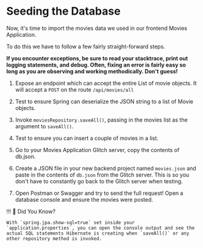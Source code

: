 # Seeding the Database

Now, it's time to import the movies data we used in our frontend Movies Application.

To do this we have to follow a few fairly straight-forward steps. 

**If you encounter exceptions, be sure to read your stacktrace, print out logging statements, and debug. Often, fixing an error is fairly easy so long as you are observing and working methodically. Don't guess!**

1. Expose an endpoint which can accept the entire List of movie objects. It will accept a `POST` on the route `/api/movies/all`

1. Test to ensure Spring can deserialize the JSON string to a list of Movie objects.

1. Invoke `moviesRepository.saveAll()`, passing in the movies list as the argument to `saveAll()`.

1. Test to ensure you can insert a couple of movies in a list.

1. Go to your Movies Application Glitch server, copy the contents of db.json.

1. Create a JSON file in your new backend project named `movies.json` and paste in the contents of `db.json` from the Glitch server. This is so you don't have to constantly go back to the Glitch server when testing.

1. Open Postman or Swagger and try to send the full request! Open a database console and ensure the movies were posted.


!!! 👀 Did You Know?

    With `spring.jpa.show-sql=true` set inside your `application.properties`, you can open the console output and see the actual SQL statements Hibernate is creating when `saveAll()` or any other repository method is invoked.





